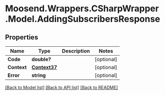 # Moosend.Wrappers.CSharpWrapper.Model.AddingSubscribersResponse
## Properties

Name | Type | Description | Notes
------------ | ------------- | ------------- | -------------
**Code** | **double?** |  | [optional] 
**Context** | [**Context37**](Context37.md) |  | [optional] 
**Error** | **string** |  | [optional] 

[[Back to Model list]](../README.md#documentation-for-models) [[Back to API list]](../README.md#documentation-for-api-endpoints) [[Back to README]](../README.md)

